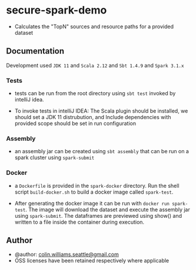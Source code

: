 # secure-spark-demo

* Calculates the "TopN" sources and resource paths for a provided dataset

## Documentation

Development used ```JDK 11``` and ```Scala 2.12``` and ```Sbt 1.4.9``` and ```Spark 3.1.x```

### Tests
* tests can be run from the root directory using ```sbt test```  invoked by intelliJ idea. 


* To invoke tests in intelliJ IDEA:
The Scala plugin should be installed, we should set a JDK 11 distrubution, and Include dependencies with provided scope 
should be set in run configuration 

### Assembly

* an assembly jar can be created using ```sbt assembly``` that can be run on a spark cluster using ```spark-submit```

### Docker

* a ```Dockerfile``` is provided in the ```spark-docker``` directory. Run the shell script ```build-docker.sh``` to 
build a docker image called ```spark-test```.


* After generating the docker image it can be run with `docker run spark-test`. The image will download the dataset and
execute the assembly jar using `spark-submit`. The dataframes are previewed using show() and written to a file inside
the container during execution. 



## Author

* @author: colin.williams.seattle@gmail.com
* OSS licenses have been retained respectively where applicable